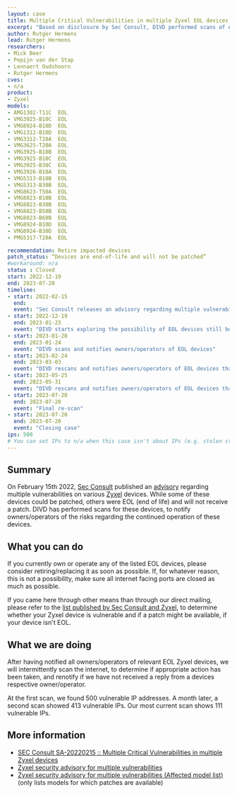 ```yaml
---
layout: case
title: Multiple Critical Vulnerabilities in multiple Zyxel EOL devices
excerpt: "Based on disclosure by Sec Consult, DIVD performed scans of end of life device impacted by multiple vulnerabilities."
author: Rutger Hermens
lead: Rutger Hermens
researchers:
- Mick Beer
- Pepijn van der Stap
- Lennaert Oudshoorn
- Rutger Hermens
cves:
- n/a
product: 
- Zyxel
models: 
- AMG1302-T11C	EOL
- VMG3925-B10C	EOL
- VMG8924-B10D	EOL
- VMG1312-B10D	EOL
- VMG3312-T20A	EOL
- VMG3625-T20A	EOL
- VMG3925-B10B	EOL
- VMG3925-B10C	EOL
- VMG3925-B30C	EOL
- VMG3926-B10A	EOL
- VMG5313-B10B	EOL
- VMG5313-B30B	EOL
- VMG8623-T50A	EOL
- VMG8823-B10B	EOL
- VMG8823-B30B	EOL
- VMG8823-B50B	EOL
- VMG8823-B60B	EOL
- VMG8924-B10D	EOL
- VMG8924-B30D	EOL
- PMG5317-T20A	EOL

recommendation: Retire impacted devices
patch_status: “Devices are end-of-life and will not be patched”
#workaround: n/a
status : Closed
start: 2022-12-19
end: 2023-07-20
timeline:
- start: 2022-02-15
  end:
  event: "Sec Consult releases an advisory regarding multiple vulnerabilities on multiple Zyxel devices"
- start: 2022-12-19
  end: 2023-01-23
  event: "DIVD starts exploring the possibility of EOL devices still being operated, and how to best determine vulnerabilities"
- start: 2023-01-20
  end: 2023-01-24
  event: "DIVD scans and notifies owners/operators of EOL devices"
- start: 2023-02-24
  end: 2023-03-03
  event: "DIVD rescans and notifies owners/operators of EOL devices that are still found to be operational"
- start: 2023-05-25
  end: 2023-05-31
  event: "DIVD rescans and notifies owners/operators of EOL devices that are still found to be operational"
- start: 2023-07-20
  end: 2023-07-20
  event: "Final re-scan"
- start: 2023-07-20
  end: 2023-07-20
  event: "Closing case"
ips: 500
# You can set IPs to n/a when this case isn't about IPs (e.g. stolen credentials)
---
```

## Summary

On February 15th 2022, [Sec Consult](https://sec-consult.com) published an [advisory](https://seclists.org/fulldisclosure/2022/Feb/37) regarding multiple vulnerabilities on various [Zyxel](https://zyxel.com) devices.
While some of these devices could be patched, others were EOL (end of life) and will not receive a patch. DIVD has performed scans for these devices, to notify owners/operators of the risks regarding the continued operation of these devices.

## What you can do

If you currently own or operate any of the listed EOL devices, please consider retiring/replacing it as soon as possible. If, for whatever reason, this is not a possibility, make sure all internet facing ports are closed as much as possible.

If you came here through other means than through our direct mailing, please refer to the [list published by Sec Consult and Zyxel](https://www.zyxel.com/global/en/support/security-advisories/zyxel-security-advisory-for-multiple-vulnerabilities-affected-model-list), to determine whether your Zyxel device is vulnerable and if a patch might be available, if your device isn't EOL. 

## What we are doing

After having notified all owners/operators of relevant EOL Zyxel devices, we will intermittently scan the internet, to determine if appropriate action has been taken, and renotify if we have not received a reply from a devices respective owner/operator.

At the first scan, we found 500 vulnerable IP addresses. A month later, a second scan showed 413 vulnerable IPs. Our most current scan shows 111 vulnerable IPs.

## More information

* [SEC Consult SA-20220215 :: Multiple Critical Vulnerabilities in multiple Zyxel devices](https://seclists.org/fulldisclosure/2022/Feb/37)
* [Zyxel security advisory for multiple vulnerabilities](https://www.zyxel.com/global/en/support/security-advisories/zyxel-security-advisory-for-multiple-vulnerabilities)
* [Zyxel security advisory for multiple vulnerabilities (Affected model list)](https://www.zyxel.com/global/en/support/security-advisories/zyxel-security-advisory-for-multiple-vulnerabilities-affected-model-list) (only lists models for which patches are available)
